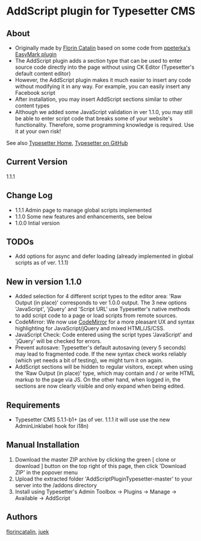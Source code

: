 # AddScript plugin for Typesetter CMS #

## About
* Originally made by [Florin Catalin](https://github.com/florincatalin) based on some code from [ppeterka's EasyMark plugin](https://github.com/ppeterka/easymark) 
* The AddScript plugin adds a section type that can be used to enter source code directly into the page without using CK Editor (Typesetter's default content editor)
* However, the AddScript plugin makes it much easier to insert any code without modifying it in any way. For example, you can easily insert any Facebook script
* After installation, you may insert AddScript sections similar to other content types
* Although we added some JavaScript validation in ver 1.1.0, you may still be able to enter script code that breaks some of your website's functionality. Therefore, some programming knowledge is required. Use it at your own risk!

See also [Typesetter Home](https://www.typesettercms.com), [Typesetter on GitHub](https://github.com/Typesetter/Typesetter)

## Current Version 
1.1.1

## Change Log ##
* 1.1.1 Admin page to manage global scripts implemented
* 1.1.0 Some new features and enhancements, see below
* 1.0.0 Intial version

## TODOs ##
* Add options for async and defer loading (already implemented in global scripts as of ver. 1.1.1)

## New in version 1.1.0 ##
* Added selection for 4 different script types to the editor area: 'Raw Output (in place)' corresponds to ver 1.0.0 output. The 3 new options 'JavaScript', 'jQuery' and 'Script URL' use Typesetter's native methods to add script code to a page or load scripts from remote sources.
* CodeMirror: We now use [CodeMirror](https://github.com/codemirror/CodeMirror) for a more pleasant UX and syntax highlighting for JavaScript/jQuery and mixed HTML/JS/CSS.
* JavaScript Check: Code entered using the script types 'JavaScript' and 'jQuery' will be checked for errors.
* Prevent autosave: Typesetter's default autosaving (every 5 seconds) may lead to fragmented code. If the new syntax check works reliably (which yet needs a bit of testing), we might turn it on again.
* AddScript sections will be hidden to regular visitors, except when using the 'Raw Output (in place)' type, which may contain and / or write HTML markup to the page via JS. On the other hand, when logged in, the sections are now clearly visible and only expand when being edited.

## Requirements ##
* Typesetter CMS 5.1.1-b1+ (as of ver. 1.1.1 it will use use the new AdminLinklabel hook for i18n)

## Manual Installation ##
1. Download the master ZIP archive by clicking the green [ clone or download ] button on the top right of this page, then click 'Download ZIP' in the popover menu
2. Upload the extracted folder 'AddScriptPluginTypesetter-master' to your server into the /addons directory
3. Install using Typesetter's Admin Toolbox &rarr; Plugins &rarr; Manage &rarr; Available &rarr; AddScript

## Authors
[florincatalin](https://github.com/florincatalin), [juek](https://github.com/juek)
